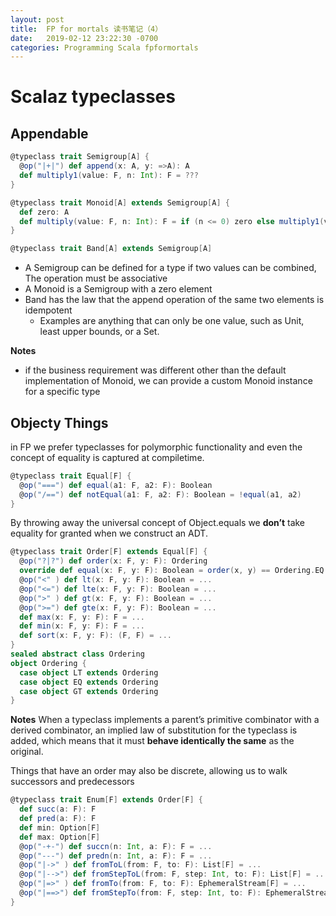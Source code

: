 ```yaml
---
layout: post
title:  FP for mortals 读书笔记（4）
date:   2019-02-12 23:22:30 -0700
categories: Programming Scala fpformortals
---
```

# Scalaz typeclasses
## Appendable
```scala
@typeclass trait Semigroup[A] {
  @op("|+|") def append(x: A, y: =>A): A
  def multiply1(value: F, n: Int): F = ???
}

@typeclass trait Monoid[A] extends Semigroup[A] {
  def zero: A
  def multiply(value: F, n: Int): F = if (n <= 0) zero else multiply1(value, n - 1)
}

@typeclass trait Band[A] extends Semigroup[A]
```

+ A Semigroup can be defined for a type if two values can be combined, The operation must be associative
+ A Monoid is a Semigroup with a zero element
+ Band has the law that the append operation of the same two elements is idempotent
  + Examples are anything that can only be one value, such as Unit, least upper bounds, or a Set.

**Notes**
+ if the business requirement was different other than the default implementation of Monoid, we can provide a custom Monoid instance for a specific type 

## Objecty Things
in FP we prefer typeclasses for polymorphic functionality and even the concept of equality is captured at compiletime.
```scala
@typeclass trait Equal[F] {
  @op("===") def equal(a1: F, a2: F): Boolean
  @op("/==") def notEqual(a1: F, a2: F): Boolean = !equal(a1, a2)
}
```
By throwing away the universal concept of Object.equals we __don’t__ take equality for granted when we construct an ADT.

```scala
@typeclass trait Order[F] extends Equal[F] {
  @op("?|?") def order(x: F, y: F): Ordering
  override def equal(x: F, y: F): Boolean = order(x, y) == Ordering.EQ
  @op("<" ) def lt(x: F, y: F): Boolean = ...
  @op("<=") def lte(x: F, y: F): Boolean = ...
  @op(">" ) def gt(x: F, y: F): Boolean = ...
  @op(">=") def gte(x: F, y: F): Boolean = ...
  def max(x: F, y: F): F = ...
  def min(x: F, y: F): F = ...
  def sort(x: F, y: F): (F, F) = ...
}
sealed abstract class Ordering
object Ordering {
  case object LT extends Ordering
  case object EQ extends Ordering
  case object GT extends Ordering
}
```
__Notes__
When a typeclass implements a parent’s primitive combinator with a derived combinator, an implied law of substitution for the typeclass is added, which means that it must __behave identically the same__ as the original.

Things that have an order may also be discrete, allowing us to walk successors and predecessors
```scala
@typeclass trait Enum[F] extends Order[F] {
  def succ(a: F): F
  def pred(a: F): F
  def min: Option[F]
  def max: Option[F]
  @op("-+-") def succn(n: Int, a: F): F = ...
  @op("---") def predn(n: Int, a: F): F = ...
  @op("|->" ) def fromToL(from: F, to: F): List[F] = ...
  @op("|-->") def fromStepToL(from: F, step: Int, to: F): List[F] = ...
  @op("|=>" ) def fromTo(from: F, to: F): EphemeralStream[F] = ...
  @op("|==>") def fromStepTo(from: F, step: Int, to: F): EphemeralStream[F] = ...
}
```
